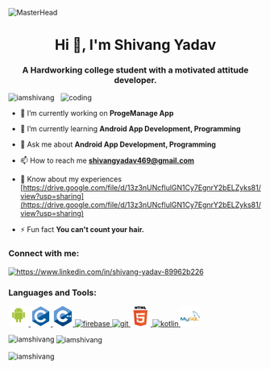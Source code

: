 ![MasterHead](https://j.gifs.com/vO0xEx.gif)
<h1 align="center">Hi 👋, I'm Shivang Yadav</h1>
<h3 align="center">A Hardworking college student with a motivated attitude developer.</h3>
<img align= "right" alt="coding" width= "400" src="https://cdn.dribbble.com/users/1708816/screenshots/15637256/media/f9826f0af8a49462f048262a8502035b.gif">

<p align="left"> <img src="https://komarev.com/ghpvc/?username=iamshivang&label=Profile%20views&color=0e75b6&style=flat" alt="iamshivang" /> </p>

- 🔭 I’m currently working on **ProgeManage App**

- 🌱 I’m currently learning **Android App Development, Programming**

- 💬 Ask me about **Android App Development, Programming**

- 📫 How to reach me **shivangyadav469@gmail.com**

- 📄 Know about my experiences [https://drive.google.com/file/d/13z3nUNcflulGN1Cy7EgnrY2bELZyks81/view?usp=sharing](https://drive.google.com/file/d/13z3nUNcflulGN1Cy7EgnrY2bELZyks81/view?usp=sharing)

- ⚡ Fun fact **You can't count your hair.**

<h3 align="left">Connect with me:</h3>
<p align="left">
<a href="https://linkedin.com/in/https://www.linkedin.com/in/shivang-yadav-89962b226" target="blank"><img align="center" src="https://raw.githubusercontent.com/rahuldkjain/github-profile-readme-generator/master/src/images/icons/Social/linked-in-alt.svg" alt="https://www.linkedin.com/in/shivang-yadav-89962b226" height="30" width="40" /></a>
</p>

<h3 align="left">Languages and Tools:</h3>
<p align="left"> <a href="https://developer.android.com" target="_blank" rel="noreferrer"> <img src="https://raw.githubusercontent.com/devicons/devicon/master/icons/android/android-original-wordmark.svg" alt="android" width="40" height="40"/> </a> <a href="https://www.cprogramming.com/" target="_blank" rel="noreferrer"> <img src="https://raw.githubusercontent.com/devicons/devicon/master/icons/c/c-original.svg" alt="c" width="40" height="40"/> </a> <a href="https://www.w3schools.com/cpp/" target="_blank" rel="noreferrer"> <img src="https://raw.githubusercontent.com/devicons/devicon/master/icons/cplusplus/cplusplus-original.svg" alt="cplusplus" width="40" height="40"/> </a> <a href="https://firebase.google.com/" target="_blank" rel="noreferrer"> <img src="https://www.vectorlogo.zone/logos/firebase/firebase-icon.svg" alt="firebase" width="40" height="40"/> </a> <a href="https://git-scm.com/" target="_blank" rel="noreferrer"> <img src="https://www.vectorlogo.zone/logos/git-scm/git-scm-icon.svg" alt="git" width="40" height="40"/> </a> <a href="https://www.w3.org/html/" target="_blank" rel="noreferrer"> <img src="https://raw.githubusercontent.com/devicons/devicon/master/icons/html5/html5-original-wordmark.svg" alt="html5" width="40" height="40"/> </a> <a href="https://kotlinlang.org" target="_blank" rel="noreferrer"> <img src="https://www.vectorlogo.zone/logos/kotlinlang/kotlinlang-icon.svg" alt="kotlin" width="40" height="40"/> </a> <a href="https://www.mysql.com/" target="_blank" rel="noreferrer"> <img src="https://raw.githubusercontent.com/devicons/devicon/master/icons/mysql/mysql-original-wordmark.svg" alt="mysql" width="40" height="40"/> </a> </p>

<p><img align="left" src="https://github-readme-stats.vercel.app/api/top-langs?username=iamshivang&show_icons=true&locale=en&layout=compact" alt="iamshivang" /></p>

<p>&nbsp;<img align="center" src="https://github-readme-stats.vercel.app/api?username=iamshivang&show_icons=true&locale=en" alt="iamshivang" /></p>

<p><img align="center" src="https://github-readme-streak-stats.herokuapp.com/?user=iamshivang&" alt="iamshivang" /></p>
